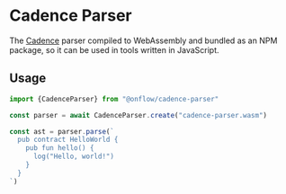 # Cadence Parser

The [Cadence](https://github.com/onflow/cadence) parser compiled to WebAssembly and bundled as an NPM package,
so it can be used in tools written in JavaScript.

## Usage

```js
import {CadenceParser} from "@onflow/cadence-parser"

const parser = await CadenceParser.create("cadence-parser.wasm")

const ast = parser.parse(`
  pub contract HelloWorld {
    pub fun hello() {
      log("Hello, world!")
    }
  }
`)
```
